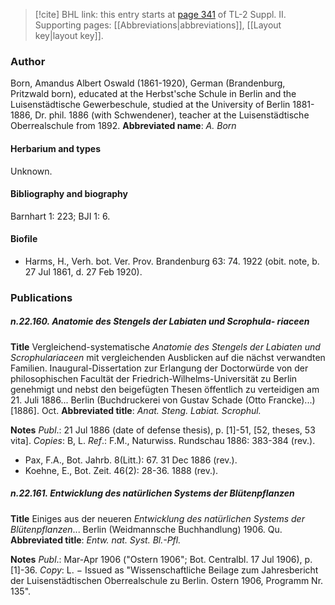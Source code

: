 > [!cite] BHL link: this entry starts at [page 341](https://www.biodiversitylibrary.org/page/33265538) of TL-2 Suppl. II.
> Supporting pages: [[Abbreviations|abbreviations]], [[Layout key|layout key]].

### Author

Born, Amandus Albert Oswald (1861-1920), German (Brandenburg, Pritzwald born), educated at the Herbst'sche Schule in Berlin and the Luisenstädtische Gewerbeschule, studied at the University of Berlin 1881-1886, Dr. phil. 1886 (with Schwendener), teacher at the Luisenstädtische Oberrealschule from 1892. 
**Abbreviated name**: *A. Born*

#### Herbarium and types

Unknown.

#### Bibliography and biography

Barnhart 1: 223; BJI 1: 6.

#### Biofile

- Harms, H., Verh. bot. Ver. Prov. Brandenburg 63: 74. 1922 (obit. note, b. 27 Jul 1861, d. 27 Feb 1920).

### Publications

##### n.22.160. Anatomie des Stengels der Labiaten und Scrophula- riaceen

**Title**
Vergleichend-systematische *Anatomie des Stengels der Labiaten und Scrophulariaceen* mit vergleichenden Ausblicken auf die nächst verwandten Familien. Inaugural-Dissertation zur Erlangung der Doctorwürde von der philosophischen Facultät der Friedrich-Wilhelms-Universität zu Berlin genehmigt und nebst den beigefügten Thesen öffentlich zu verteidigen am 21. Juli 1886... Berlin (Buchdruckerei von Gustav Schade (Otto Francke)...) \[1886\]. Oct.
**Abbreviated title**: *Anat. Steng. Labiat. Scrophul.*

**Notes**
*Publ*.: 21 Jul 1886 (date of defense thesis), p. \[1\]-51, \[52, theses, 53 vita\]. *Copies*: B, L.
*Ref*.: F.M., Naturwiss. Rundschau 1886: 383-384 (rev.).
- Pax, F.A., Bot. Jahrb. 8(Litt.): 67. 31 Dec 1886 (rev.).
- Koehne, E., Bot. Zeit. 46(2): 28-36. 1888 (rev.).

##### n.22.161. Entwicklung des natürlichen Systems der Blütenpflanzen

**Title**
Einiges aus der neueren *Entwicklung des natürlichen Systems der Blütenpflanzen*... Berlin (Weidmannsche Buchhandlung) 1906. Qu.
**Abbreviated title**: *Entw. nat. Syst. Bl.-Pfl.*

**Notes**
*Publ*.: Mar-Apr 1906 ("Ostern 1906"; Bot. Centralbl. 17 Jul 1906), p. \[1\]-36. *Copy*: L. − Issued as "Wissenschaftliche Beilage zum Jahresbericht der Luisenstädtischen Oberrealschule zu Berlin. Ostern 1906, Programm Nr. 135".

